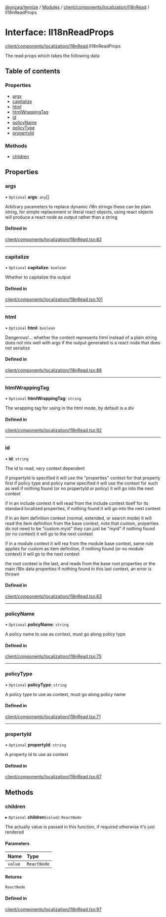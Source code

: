 [@onzag/itemize](../README.md) / [Modules](../modules.md) / [client/components/localization/I18nRead](../modules/client_components_localization_I18nRead.md) / II18nReadProps

# Interface: II18nReadProps

[client/components/localization/I18nRead](../modules/client_components_localization_I18nRead.md).II18nReadProps

The read props which takes the following data

## Table of contents

### Properties

- [args](client_components_localization_I18nRead.II18nReadProps.md#args)
- [capitalize](client_components_localization_I18nRead.II18nReadProps.md#capitalize)
- [html](client_components_localization_I18nRead.II18nReadProps.md#html)
- [htmlWrappingTag](client_components_localization_I18nRead.II18nReadProps.md#htmlwrappingtag)
- [id](client_components_localization_I18nRead.II18nReadProps.md#id)
- [policyName](client_components_localization_I18nRead.II18nReadProps.md#policyname)
- [policyType](client_components_localization_I18nRead.II18nReadProps.md#policytype)
- [propertyId](client_components_localization_I18nRead.II18nReadProps.md#propertyid)

### Methods

- [children](client_components_localization_I18nRead.II18nReadProps.md#children)

## Properties

### args

• `Optional` **args**: `any`[]

Arbitrary parameters to replace dynamic i18n strings
these can be plain string, for simple replacement or literal react
objects, using react objects will produce a react node as output
rather than a string

#### Defined in

[client/components/localization/I18nRead.tsx:82](https://github.com/onzag/itemize/blob/f2f29986/client/components/localization/I18nRead.tsx#L82)

___

### capitalize

• `Optional` **capitalize**: `boolean`

Whether to capitalize the output

#### Defined in

[client/components/localization/I18nRead.tsx:101](https://github.com/onzag/itemize/blob/f2f29986/client/components/localization/I18nRead.tsx#L101)

___

### html

• `Optional` **html**: `boolean`

Dangerous!... whether the content represents html instead of a plain string
does not mix well with args if the output generated is a react node that
does not serialize

#### Defined in

[client/components/localization/I18nRead.tsx:88](https://github.com/onzag/itemize/blob/f2f29986/client/components/localization/I18nRead.tsx#L88)

___

### htmlWrappingTag

• `Optional` **htmlWrappingTag**: `string`

The wrapping tag for using in the html mode, by default is a div

#### Defined in

[client/components/localization/I18nRead.tsx:92](https://github.com/onzag/itemize/blob/f2f29986/client/components/localization/I18nRead.tsx#L92)

___

### id

• **id**: `string`

The id to read, very context dependent

if propertyId is specified it will use the "properties" context for that property first
if policy type and policy name specified it will use the context for such as well
if nothing found (or no propertyId or policy) it will go into the next context

if in an include context it will read from the include context itself for its standard
localized properties, if nothing found it will go into the next context

if in an item definition context (normal, extended, or search mode) it will read the item definition
from the base context, note that custom, properties do not need to be "custom.myid" they can
just be "myid" if nothing found (or no context) it will go to the next context

if in a module context it will rea from the module base context, same rule applies for custom
as item definition, if nothing found (or no module context) it will go to the next context

the root context is the last, and reads from the base root properties or the main i18n data properties
if nothing found in this last context, an error is thrown

#### Defined in

[client/components/localization/I18nRead.tsx:63](https://github.com/onzag/itemize/blob/f2f29986/client/components/localization/I18nRead.tsx#L63)

___

### policyName

• `Optional` **policyName**: `string`

A policy name to use as context, must go along policy type

#### Defined in

[client/components/localization/I18nRead.tsx:75](https://github.com/onzag/itemize/blob/f2f29986/client/components/localization/I18nRead.tsx#L75)

___

### policyType

• `Optional` **policyType**: `string`

A policy type to use as context, must go along policy name

#### Defined in

[client/components/localization/I18nRead.tsx:71](https://github.com/onzag/itemize/blob/f2f29986/client/components/localization/I18nRead.tsx#L71)

___

### propertyId

• `Optional` **propertyId**: `string`

A property id to use as context

#### Defined in

[client/components/localization/I18nRead.tsx:67](https://github.com/onzag/itemize/blob/f2f29986/client/components/localization/I18nRead.tsx#L67)

## Methods

### children

▸ `Optional` **children**(`value`): `ReactNode`

The actually value is passed in this function, if required
otherwise it's just rendered

#### Parameters

| Name | Type |
| :------ | :------ |
| `value` | `ReactNode` |

#### Returns

`ReactNode`

#### Defined in

[client/components/localization/I18nRead.tsx:97](https://github.com/onzag/itemize/blob/f2f29986/client/components/localization/I18nRead.tsx#L97)
